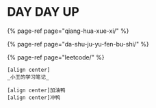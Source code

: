 # DAY DAY UP

{% page-ref page="qiang-hua-xue-xi/" %}

{% page-ref page="da-shu-ju-yu-fen-bu-shi/" %}

{% page-ref page="leetcode/" %}

```text
[align center]
_小王的学习笔记_
```



```text
[align center]加油鸭
[align center]冲鸭
```

